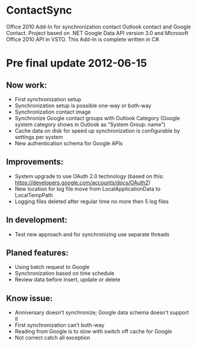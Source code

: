 # ContactSync

Office 2010 Add-In for synchronization contact Outlook contact and Google Contact.
Project based on .NET Google Data API version 3.0 and Microsoft Office 2010 API in VSTO.
This Add-In is complete written in C#.

# Pre final update 2012-06-15

## Now work:
 - First synchronization setup
 - Synchronization setup is possible one-way or both-way
 - Synchronization contact image
 - Synchronize Google contact groups with Outlook Category (Google system category shows in Outlook as “System Group: name”)
 - Cache data on disk for speed up synchronization is configurable by settings per system
 - New authentication schema for Google APIs 

## Improvements:
 - System upgrade to use OAuth 2.0 technology (based on this: https://developers.google.com/accounts/docs/OAuth2)
 - New location for log file move from LocalApplicationData to LocalTempPath
 - Logging files deleted after regular time no more then 5 log files
 
## In development:
 - Test new approach and for synchronizing use separate threads
 
## Planed features:
 - Using batch request to Google
 - Synchronization based on time schedule
 - Review data before insert, update or delete
 
## Know issue:
 - Anniversary doesn't synchronize; Google data schema doesn't support it
 - First synchronization can’t both-way
 - Reading from Google is to slow with switch off cache for Google
 - Not correct catch all exception
